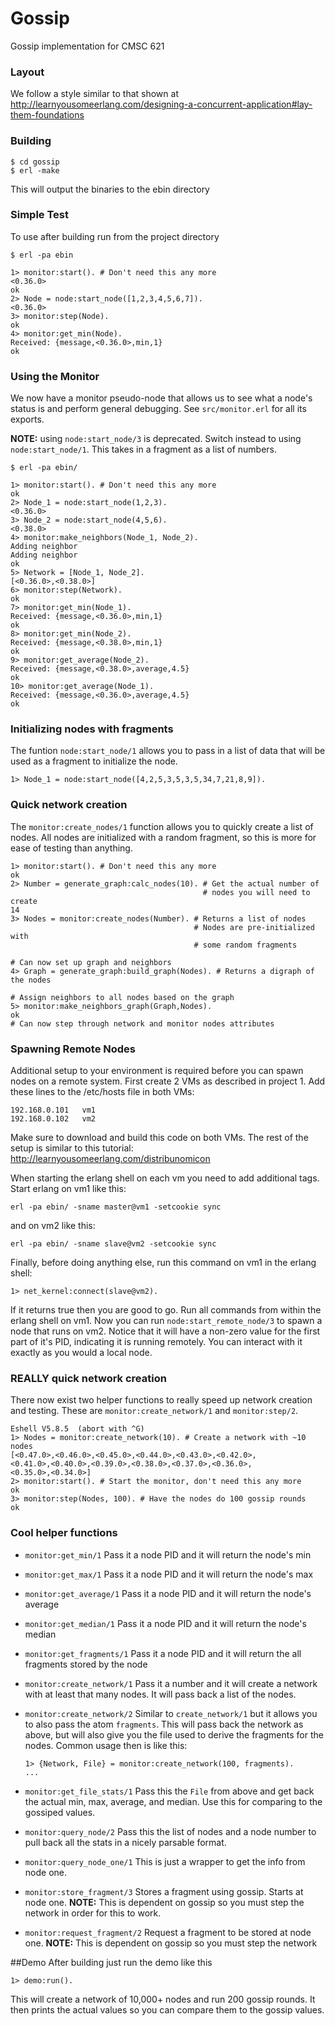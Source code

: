 # Gossip

Gossip implementation for CMSC 621

### Layout
We follow a style similar to that shown at 
http://learnyousomeerlang.com/designing-a-concurrent-application#lay-them-foundations

### Building

    $ cd gossip
    $ erl -make

This will output the binaries to the ebin directory

### Simple Test

To use after building run from the project directory
    
    $ erl -pa ebin

    1> monitor:start(). # Don't need this any more
    <0.36.0>
    ok
    2> Node = node:start_node([1,2,3,4,5,6,7]).
    <0.36.0>
    3> monitor:step(Node).
    ok
    4> monitor:get_min(Node).
    Received: {message,<0.36.0>,min,1}
    ok

### Using the Monitor
We now have a monitor pseudo-node that allows us to see what a node's status is
and perform general debugging. See ``src/monitor.erl`` for all its exports.

**NOTE:** using ``node:start_node/3`` is deprecated. Switch instead to using 
``node:start_node/1``. This takes in a fragment as a list of numbers.

    $ erl -pa ebin/

    1> monitor:start(). # Don't need this any more
    ok
    2> Node_1 = node:start_node(1,2,3).
    <0.36.0>
    3> Node_2 = node:start_node(4,5,6).
    <0.38.0>
    4> monitor:make_neighbors(Node_1, Node_2).
    Adding neighbor
    Adding neighbor
    ok
    5> Network = [Node_1, Node_2].
    [<0.36.0>,<0.38.0>]
    6> monitor:step(Network).
    ok
    7> monitor:get_min(Node_1).               
    Received: {message,<0.36.0>,min,1}
    ok
    8> monitor:get_min(Node_2).
    Received: {message,<0.38.0>,min,1}
    ok
    9> monitor:get_average(Node_2).
    Received: {message,<0.38.0>,average,4.5}
    ok
    10> monitor:get_average(Node_1).
    Received: {message,<0.36.0>,average,4.5}
    ok

### Initializing nodes with fragments
The funtion ``node:start_node/1`` allows you to pass in a list of data that
will be used as a fragment to initialize the node.

    1> Node_1 = node:start_node([4,2,5,3,5,3,5,34,7,21,8,9]).

### Quick network creation
The ``monitor:create_nodes/1`` function allows you to quickly create a list of
nodes. All nodes are initialized with a random fragment, so this is more for
ease of testing than anything.

    1> monitor:start(). # Don't need this any more
    ok
    2> Number = generate_graph:calc_nodes(10). # Get the actual number of
                                               # nodes you will need to create
    14
    3> Nodes = monitor:create_nodes(Number). # Returns a list of nodes
                                             # Nodes are pre-initialized with 
                                             # some random fragments

    # Can now set up graph and neighbors
    4> Graph = generate_graph:build_graph(Nodes). # Returns a digraph of the nodes

    # Assign neighbors to all nodes based on the graph
    5> monitor:make_neighbors_graph(Graph,Nodes). 
    ok
    # Can now step through network and monitor nodes attributes

### Spawning Remote Nodes
Additional setup to your environment is required before you can spawn nodes 
on a remote system. First create 2 VMs as described in project 1. Add these 
lines to the /etc/hosts file in both VMs:

    192.168.0.101	vm1
    192.168.0.102	vm2

Make sure to download and build this code on both VMs. The rest of the setup 
is similar to this tutorial: http://learnyousomeerlang.com/distribunomicon

When starting the erlang shell on each vm you need to add additional tags. 
Start erlang on vm1 like this:

    erl -pa ebin/ -sname master@vm1 -setcookie sync

and on vm2 like this:

    erl -pa ebin/ -sname slave@vm2 -setcookie sync

Finally, before doing anything else, run this command on vm1 in the erlang shell:

    1> net_kernel:connect(slave@vm2).

If it returns true then you are good to go. Run all commands from within the 
erlang shell on vm1. Now you can run ``node:start_remote_node/3`` to spawn a 
node that runs on vm2. Notice that it will have a non-zero value for the first 
part of it's PID, indicating it is running remotely. You can interact with it 
exactly as you would a local node.

### REALLY quick network creation
There now exist two helper functions to really speed up network creation and 
testing. These are ``monitor:create_network/1`` and ``monitor:step/2``. 

    Eshell V5.8.5  (abort with ^G)
    1> Nodes = monitor:create_network(10). # Create a network with ~10 nodes
    [<0.47.0>,<0.46.0>,<0.45.0>,<0.44.0>,<0.43.0>,<0.42.0>,
    <0.41.0>,<0.40.0>,<0.39.0>,<0.38.0>,<0.37.0>,<0.36.0>,
    <0.35.0>,<0.34.0>]
    2> monitor:start(). # Start the monitor, don't need this any more
    ok
    3> monitor:step(Nodes, 100). # Have the nodes do 100 gossip rounds
    ok

### Cool helper functions
* ``monitor:get_min/1`` Pass it a node PID and it will return the node's min
* ``monitor:get_max/1`` Pass it a node PID and it will return the node's max
* ``monitor:get_average/1`` Pass it a node PID and it will return the node's 
    average
* ``monitor:get_median/1`` Pass it a node PID and it will return the node's 
    median
* ``monitor:get_fragments/1`` Pass it a node PID and it will return the all 
    fragments stored by the node
* ``monitor:create_network/1`` Pass it a number and it will create a network
    with at least that many nodes. It will pass back a list of the nodes.
* ``monitor:create_network/2`` Similar to ``create_network/1`` but it allows
    you to also pass the atom ``fragments``. This will pass back the network
    as above, but will also give you the file used to derive the fragments
    for the nodes. Common usage then is like this:
    ```
    1> {Network, File} = monitor:create_network(100, fragments).
    ...
    ```

* ``monitor:get_file_stats/1`` Pass this the ``File`` from above and get back
    the actual min, max, average, and median. Use this for comparing to the 
    gossiped values.
* ``monitor:query_node/2`` Pass this the list of nodes and a node number to 
    pull back all the stats in a nicely parsable format.
* ``monitor:query_node_one/1`` This is just a wrapper to get the info from
    node one.
* ``monitor:store_fragment/3`` Stores a fragment using gossip. Starts at node
    one. **NOTE:** This is dependent on gossip so you must step the network
    in order for this to work.
* ``monitor:request_fragment/2`` Request a fragment to be stored at node one.
    **NOTE:** This is dependent on gossip so you must step the network

##Demo
After building just run the demo like this

    1> demo:run().

This will create a network of 10,000+ nodes and run 200 gossip rounds. It
then prints the actual values so you can compare them to the gossip values.
